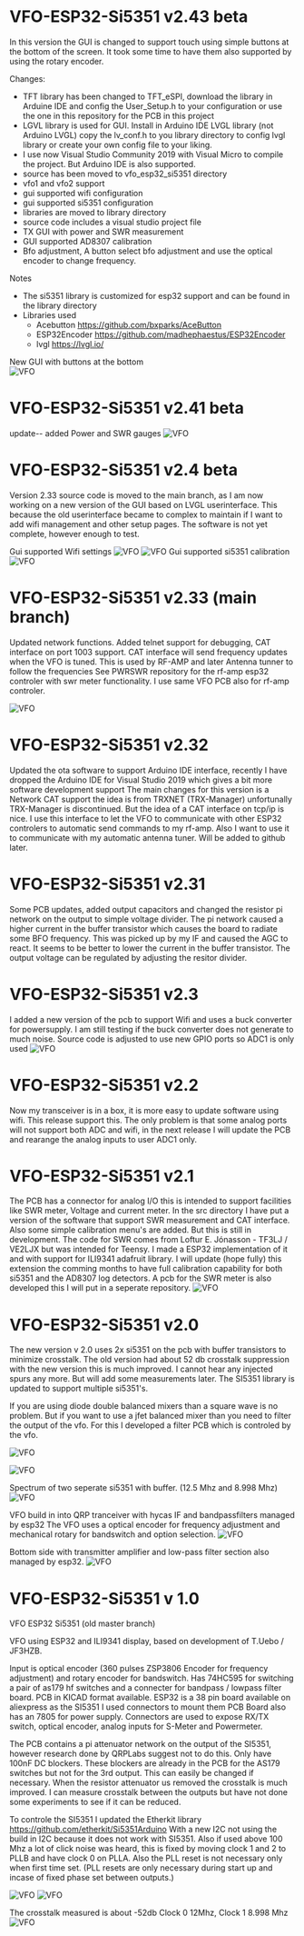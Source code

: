# VFO-ESP32-Si5351 v2.43 beta
In this version the GUI is changed to support touch using simple buttons at the bottom of the screen.
It took some time to have them also supported by using the rotary encoder.

Changes:
- TFT library has been changed to TFT_eSPI, download the library in Arduine IDE and config the User_Setup.h to your configuration or use the one in this repository for the PCB in this project
- LGVL library is used for GUI. Install in Arduino IDE LVGL library (not Arduino LVGL) copy the lv_conf.h to you library directory to config lvgl library or create your own config file to your liking.
- I use now Visual Studio Community 2019 with Visual Micro to compile the project. But Arduino IDE is also supported.
- source has been moved to vfo_esp32_si5351 directory
- vfo1 and vfo2 support
- gui supported wifi configuration
- gui supported si5351 configuration
- libraries are moved to library directory 
- source code includes a visual studio project file
- TX GUI with power and SWR measurement
- GUI supported AD8307 calibration
- Bfo adjustment, A button select bfo adjustment and use the optical encoder to change frequency.


Notes
- The si5351 library is customized for esp32 support and can be found in the library directory
- Libraries used
   -  Acebutton https://github.com/bxparks/AceButton
   -  ESP32Encoder https://github.com/madhephaestus/ESP32Encoder
   -  lvgl https://lvgl.io/

New GUI with buttons at the bottom   
![VFO](https://github.com/paulh002/VFO-ESP32-Si5351/blob/ESP32-VFO-with-2-Si5351/lvgl_gui.jpg)

# VFO-ESP32-Si5351 v2.41 beta
update-- added Power and SWR gauges
![VFO](https://github.com/paulh002/VFO-ESP32-Si5351/blob/ESP32-VFO-with-2-Si5351/swr_pwr.jpg)
# VFO-ESP32-Si5351 v2.4 beta
Version 2.33 source code is moved to the main branch, as I am now working on a new version of the GUI based on LVGL userinterface.
This because the old userinterface became to complex to maintain if I want to add wifi management and other setup pages.
The software is not yet complete, however enough to test.

Gui supported Wifi settings
![VFO](https://github.com/paulh002/VFO-ESP32-Si5351/blob/ESP32-VFO-with-2-Si5351/wifi_gui.jpg)
![VFO](https://github.com/paulh002/VFO-ESP32-Si5351/blob/ESP32-VFO-with-2-Si5351/wifi_gui2.jpg)
Gui supported si5351 calibration
![VFO](https://github.com/paulh002/VFO-ESP32-Si5351/blob/ESP32-VFO-with-2-Si5351/si5351_gui.jpg)

# VFO-ESP32-Si5351 v2.33 (main branch)
Updated network functions. Added telnet support for debugging, CAT interface on port 1003 support.
CAT interface will send frequency updates when the VFO is tuned. This is used by RF-AMP and later Antenna tunner to follow the frequencies
See PWRSWR repository for the rf-amp esp32 controler with swr meter functionality. I use same VFO PCB also for rf-amp controler. 

![VFO](https://github.com/paulh002/VFO-ESP32-Si5351/blob/ESP32-VFO-with-2-Si5351/trxnet.jpg)

# VFO-ESP32-Si5351 v2.32
Updated the ota software to support Arduino IDE interface, recently I have dropped the Arduino IDE for Visual Studio 2019 which gives a bit more software development support
The main changes for this version is a Network CAT support the idea is from TRXNET (TRX-Manager) unfortunally TRX-Manager is discontinued. But the idea of a CAT interface on tcp/ip is nice. I use this interface to let the VFO to communicate with other ESP32 controlers to automatic send commands to my rf-amp. Also I want to use it to communicate with my automatic antenna tuner. Will be added to github later.

# VFO-ESP32-Si5351 v2.31
Some PCB updates, added output capacitors and changed the resistor pi network on the output to simple voltage divider.
The pi network caused a higher current in the buffer transistor which causes the board to radiate some BFO frequency.
This was picked up by my IF and caused the AGC to react. It seems to be better to lower the current in the buffer transistor.
The output voltage can be regulated by adjusting the resitor divider.

# VFO-ESP32-Si5351 v2.3
I added a new version of the pcb to support Wifi and uses a buck converter for powersupply.
I am still testing if the buck converter does not generate to much noise.
Source code is adjusted to use new GPIO ports so ADC1 is only used
![VFO](https://github.com/paulh002/VFO-ESP32-Si5351/blob/ESP32-VFO-with-2-Si5351/VFO-PCB4.jpg)

# VFO-ESP32-Si5351 v2.2
Now my transceiver is in a box, it is more easy to update software using wifi. This release support this. The only problem is that some analog ports will not support both ADC and wifi, in the next release I will update the PCB and rearange the analog inputs to user ADC1 only.

# VFO-ESP32-Si5351 v2.1
The PCB has a connector for analog I/O this is intended to support facilities like SWR meter, Voltage and current meter. In the src directory I have put a version of the software that support SWR measurement and CAT interface. Also some simple calibration menu's are added. But this is still in development. The code for SWR comes from Loftur E. Jónasson - TF3LJ / VE2LJX but was intended for Teensy. I made a ESP32 implementation of it and with support for ILI9341 adafruit library. 
I will update (hope fully) this extension the comming months to have full calibration capability for both si5351 and the AD8307 log detectors. A pcb for the SWR meter is also developed this I will put in a seperate repository.
![VFO](https://github.com/paulh002/VFO-ESP32-Si5351/blob/ESP32-VFO-with-2-Si5351/vfo7.jpg)

# VFO-ESP32-Si5351 v2.0
The new version v 2.0 uses 2x si5351 on the pcb with buffer transistors to minimize crosstalk. The old version had about 52 db  crosstalk suppression with the new version this is much improved. I cannot hear any injected spurs any more. But will add some measurements later.
The SI5351 library is updated to support multiple si5351's.

If you are using diode double balanced mixers than a square wave is no problem. But if you want to use a jfet balanced mixer than you need to filter the output of the vfo. For this I developed a filter PCB which is controled by the vfo.

![VFO](https://github.com/paulh002/VFO-ESP32-Si5351/blob/ESP32-VFO-with-2-Si5351/vfo4.jpg)

![VFO](https://github.com/paulh002/VFO-ESP32-Si5351/blob/ESP32-VFO-with-2-Si5351/VFO-PCB1.jpg)

Spectrum of two seperate si5351 with buffer. (12.5 Mhz and 8.998 Mhz)
![VFO](https://github.com/paulh002/VFO-ESP32-Si5351/blob/ESP32-VFO-with-2-Si5351/DS0049.PNG)

VFO build in into QRP tranceiver with hycas IF and bandpassfilters managed by esp32
The VFO uses a optical encoder for frequency adjustment and mechanical rotary for bandswitch and option selection.
![VFO](https://github.com/paulh002/VFO-ESP32-Si5351/blob/ESP32-VFO-with-2-Si5351/IMG_20200825_223043.jpg)

Bottom side with transmitter amplifier and low-pass filter section also managed by esp32.
![VFO](https://github.com/paulh002/VFO-ESP32-Si5351/blob/ESP32-VFO-with-2-Si5351/IMG_20200902_211710.jpg)


# VFO-ESP32-Si5351 v 1.0
VFO ESP32 Si5351 (old master branch)

VFO using ESP32 and ILI9341 display, based on development of T.Uebo / JF3HZB.

Input is optical encoder (360 pulses ZSP3806 Encoder for frequency adjustment) and rotary encoder  for bandswitch.
Has 74HC595 for switching a pair of as179 hf switches and a connecter for bandpass / lowpass filter board.
PCB in KICAD format available. ESP32 is a 38 pin board available on aliexpress as the SI5351 I used connectors to mount them
PCB Board also has an 7805 for power supply. Connectors are used to expose RX/TX switch, optical encoder, analog inputs for S-Meter and Powermeter.

The PCB contains a pi attenuator network on the output of the SI5351, however research done by QRPLabs suggest not to do this. Only have 100nF DC blockers. These blockers are already in the PCB for the AS179 switches but not for the 3rd output. This can easily be changed if necessary. When the resistor attenuator us removed the crosstalk is much improved. I can measure crosstalk between the outputs but have not done some experiments to see if it can be reduced.

To controle the SI5351 I updated the Etherkit library https://github.com/etherkit/Si5351Arduino
With a new I2C not using the build in I2C because it does not work with SI5351.
Also if used above 100 Mhz a lot of click noise was heard, this is fixed by moving clock 1 and 2 to PLLB and have clock 0 on PLLA. Also the PLL reset is not necessary only when first time set. (PLL resets are only necessary during start up and incase of fixed phase set between outputs.) 

![VFO](https://github.com/paulh002/VFO-ESP32-Si5351/blob/master/VFO_PCB1.jpg)
![VFO](https://github.com/paulh002/VFO-ESP32-Si5351/blob/master/VFO_PCB2.jpg)

The crosstalk measured is about -52db Clock 0 12Mhz, Clock 1 8.998 Mhz
![VFO](https://github.com/paulh002/VFO-ESP32-Si5351/blob/master/DS0013.PNG)

